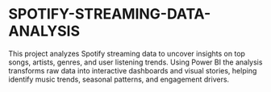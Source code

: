 # SPOTIFY-STREAMING-DATA-ANALYSIS
This project analyzes Spotify streaming data to uncover insights on top songs, artists, genres, and user listening trends. Using  Power BI the analysis transforms raw data into interactive dashboards and visual stories, helping identify music trends, seasonal patterns, and engagement drivers.
